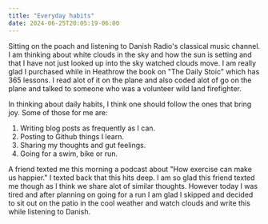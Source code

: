 ```yaml
---
title: "Everyday habits"
date: 2024-06-25T20:05:19-06:00
---
```


Sitting on the poach and listening to Danish Radio's classical music channel. I am thinking about white clouds in the sky and  how the sun is setting and that I have not just looked up into the sky watched clouds move. I am really glad I purchased while in Heathrow the book on "The Daily Stoic" which has 365 lessons. I read alot of it on the plane and also coded alot of go on the plane and  talked to someone who was a volunteer wild land firefighter. 

In thinking about daily habits, I think one should follow the ones that bring joy. Some of those for me are:

1. Writing blog posts as frequently as I can. 
2. Posting to Github things I learn. 
3. Sharing my thoughts and gut feelings.
4. Going for a swim, bike or run. 

A friend texted me this morning a podcast about "How exercise can make us happier." I  texted back that this hits deep. I am so glad this friend texted me though as I think we share alot of similar thoughts. However today I was tired and after planning on going for a run I am glad I skipped and decided to sit out on the patio in the cool weather and watch clouds and write this while listening to Danish. 
